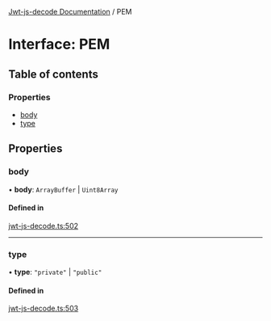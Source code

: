 [Jwt-js-decode Documentation](../README.md) / PEM

# Interface: PEM

## Table of contents

### Properties

- [body](PEM.md#body)
- [type](PEM.md#type)

## Properties

### body

• **body**: `ArrayBuffer` \| `Uint8Array`

#### Defined in

[jwt-js-decode.ts:502](https://github.com/tomitribe/jwt-js-decode/blob/2678336/src/jwt-js-decode.ts#L502)

___

### type

• **type**: ``"private"`` \| ``"public"``

#### Defined in

[jwt-js-decode.ts:503](https://github.com/tomitribe/jwt-js-decode/blob/2678336/src/jwt-js-decode.ts#L503)
